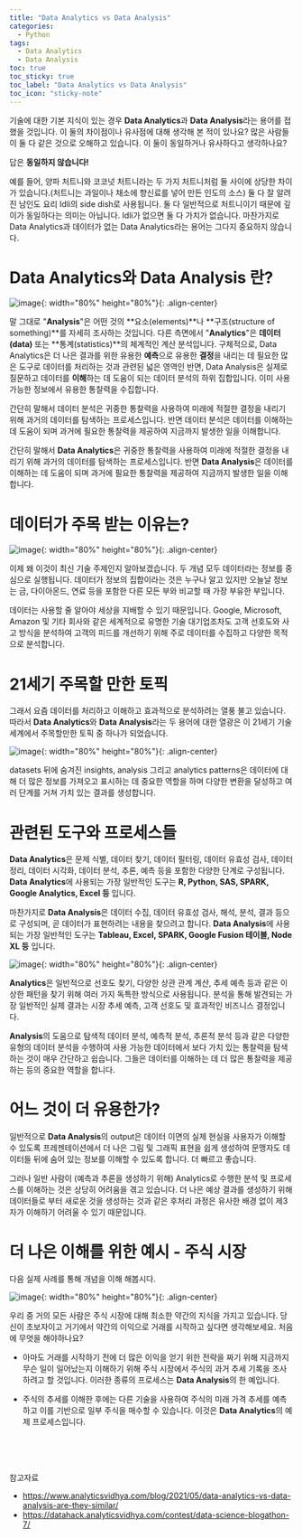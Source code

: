 ```yaml
---
title: "Data Analytics vs Data Analysis"
categories:
  - Python
tags:
  - Data Analytics
  - Data Analysis
toc: true
toc_sticky: true
toc_label: "Data Analytics vs Data Analysis"
toc_icon: "sticky-note"
---
```



기술에 대한 기본 지식이 있는 경우 **Data Analytics**과 **Data Analysis**라는 용어를 접했을 것입니다. 이 둘의 차이점이나 유사점에 대해 생각해 본 적이 있나요? 많은 사람들이 둘 다 같은 것으로 오해하고 있습니다. 이 둘이 동일하거나 유사하다고 생각하나요?

답은 **동일하지 않습니다!**  

예를 들어, 양파 처트니와 코코넛 처트니라는 두 가지 처트니처럼 둘 사이에 상당한 차이가 있습니다.(처트니는 과일이나 채소에 향신료를 넣어 만든 인도의 소스) 둘 다 잘 알려진 남인도 요리 Idli의 side dish로 사용됩니다. 둘 다 일반적으로 처트니이기 때문에 깊이가 동일하다는 의미는 아닙니다. Idli가 없으면 둘 다 가치가 없습니다. 마찬가지로 Data Analytics과 데이터가 없는 Data Analytics라는 용어는 그다지 중요하지 않습니다.


# Data Analytics와 Data Analysis 란?

![image](https://user-images.githubusercontent.com/55765292/143549498-8d5125b8-547d-4a0f-b1a3-72be4bc5d7a7.png){: width="80%" height="80%"}{: .align-center}

말 그대로 "**Analysis**"은 어떤 것의 **요소(elements)**나 **구조(structure of something)**를 자세히 조사하는 것입니다. 다른 측면에서 "**Analytics**"은 **데이터(data)** 또는 **통계(statistics)**의 체계적인 계산 분석입니다. 구체적으로, Data Analytics은 더 나은 결과를 위한 유용한 **예측**으로 유용한 **결정**을 내리는 데 필요한 많은 도구로 데이터를 처리하는 것과 관련된 넓은 영역인 반면, Data Analysis은 실제로 질문하고 데이터를 **이해**하는 데 도움이 되는 데이터 분석의 하위 집합입니다. 이미 사용 가능한 정보에서 유용한 통찰력을 수집합니다.

간단히 말해서 데이터 분석은 귀중한 통찰력을 사용하여 미래에 적절한 결정을 내리기 위해 과거의 데이터를 탐색하는 프로세스입니다. 반면 데이터 분석은 데이터를 이해하는 데 도움이 되며 과거에 필요한 통찰력을 제공하여 지금까지 발생한 일을 이해합니다.

간단히 말해서 **Data Analytics**은 귀중한 통찰력을 사용하여 미래에 적절한 결정을 내리기 위해 과거의 데이터를 탐색하는 프로세스입니다. 반면 **Data Analysis**은 데이터를 이해하는 데 도움이 되며 과거에 필요한 통찰력을 제공하여 지금까지 발생한 일을 이해합니다.


# 데이터가 주목 받는 이유는?

![image](https://user-images.githubusercontent.com/55765292/143550364-b2e3d553-3316-466f-b509-296d09b44816.png){: width="80%" height="80%"}{: .align-center}

이제 왜 이것이 최신 기술 주제인지 알아보겠습니다. 두 개념 모두 데이터라는 정보를 중심으로 실행됩니다. 데이터가 정보의 집합이라는 것은 누구나 알고 있지만 오늘날 정보는 금, 다이아몬드, 연료 등을 포함한 다른 모든 부와 비교할 때 가장 부유한 부입니다.

데이터는 사용할 줄 알아야 세상을 지배할 수 있기 때문입니다. Google, Microsoft, Amazon 및 기타 회사와 같은 세계적으로 유명한 기술 대기업조차도 고객 선호도와 사고 방식을 분석하여 고객의 피드를 개선하기 위해 주로 데이터를 수집하고 다양한 목적으로 분석합니다.


# 21세기 주목할 만한 토픽

그래서 요즘 데이터를 처리하고 이해하고 효과적으로 분석하려는 열풍 불고 있습니다. 따라서 **Data Analytics**와 **Data Analysis**라는 두 용어에 대한 열광은 이 21세기 기술 세계에서 주목할만한 토픽 중 하나가 되었습니다.

![image](https://user-images.githubusercontent.com/55765292/143550879-459afe22-a1c5-4bd0-98a6-1627daf60480.png){: width="80%" height="80%"}{: .align-center}

datasets 뒤에 숨겨진 insights, analysis 그리고 analytics patterns은 데이터에 대해 더 많은 정보를 가져오고 표시하는 데 중요한 역할을 하며 다양한 변환을 달성하고 여러 단계를 거쳐 가치 있는 결과를 생성합니다.


# 관련된 도구와 프로세스들

**Data Analytics**은 문제 식별, 데이터 찾기, 데이터 필터링, 데이터 유효성 검사, 데이터 정리, 데이터 시각화, 데이터 분석, 추론, 예측 등을 포함한 다양한 단계로 구성됩니다. **Data Analytics**에 사용되는 가장 일반적인 도구는 **R, Python, SAS, SPARK, Google Analytics, Excel 등** 입니다.

마찬가지로 **Data Analysis**은 데이터 수집, 데이터 유효성 검사, 해석, 분석, 결과 등으로 구성되며, 곧 데이터가 표현하려는 내용을 찾으려고 합니다. **Data Analysis**에 사용되는 가장 일반적인 도구는 **Tableau, Excel, SPARK, Google Fusion 테이블, Node XL 등** 입니다.

![image](https://user-images.githubusercontent.com/55765292/143551331-e210c513-1405-4996-8907-30d1619bccd9.png){: width="80%" height="80%"}{: .align-center}

**Analytics**은 일반적으로 선호도 찾기, 다양한 상관 관계 계산, 추세 예측 등과 같은 이상한 패턴을 찾기 위해 여러 가지 독특한 방식으로 사용됩니다. 분석을 통해 발견되는 가장 일반적인 실제 결과는 시장 추세 예측, 고객 선호도 및 효과적인 비즈니스 결정입니다.

**Analysis**의 도움으로 탐색적 데이터 분석, 예측적 분석, 추론적 분석 등과 같은 다양한 유형의 데이터 분석을 수행하여 사용 가능한 데이터에서 보다 가치 있는 통찰력을 탐색하는 것이 매우 간단하고 쉽습니다. 그들은 데이터를 이해하는 데 더 많은 통찰력을 제공하는 등의 중요한 역할을 합니다.


# 어느 것이 더 유용한가?

일반적으로 **Data Analysis**의 output은 데이터 이면의 실제 현실을 사용자가 이해할 수 있도록 프레젠테이션에서 더 나은 그림 및 그래픽 표현을 쉽게 생성하여 문맹자도 데이터들 뒤에 숨어 있는 정보를 이해할 수 있도록 합니다. 더 빠르고 좋습니다.

그러나 일반 사람이 (예측과 추론을 생성하기 위해) Analytics로 수행한 분석 및 프로세스를 이해하는 것은 상당히 어려움을 겪고 있습니다. 더 나은 예상 결과를 생성하기 위해 데이터들로 부터 새로운 것을 생성하는 것과 같은 후처리 과정은 유사한 배경 없이 제3자가 이해하기 어려울 수 있기 때문입니다.


# 더 나은 이해를 위한 예시 - 주식 시장

다음 실제 사례를 통해 개념을 이해 해봅시다.

![image](https://user-images.githubusercontent.com/55765292/143552191-79e43053-0f7e-48f4-9286-ec7023d1a1b6.png){: width="80%" height="80%"}{: .align-center}

우리 중 거의 모든 사람은 주식 시장에 대해 최소한 약간의 지식을 가지고 있습니다. 당신이 초보자이고 거기에서 약간의 이익으로 거래를 시작하고 싶다면 생각해보세요. 처음에 무엇을 해야하나요?

- 아마도 거래를 시작하기 전에 더 많은 이익을 얻기 위한 전략을 짜기 위해 지금까지 무슨 일이 일어났는지 이해하기 위해 주식 시장에서 주식의 과거 추세 기록을 조사하려고 할 것입니다. 이러한 종류의 프로세스는 **Data Analysis**의 한 예입니다.

- 주식의 추세를 이해한 후에는 다른 기술을 사용하여 주식의 미래 가격 추세를 예측하고 이를 기반으로 일부 주식을 매수할 수 있습니다. 이것은 **Data Analytics**의 예제 프로세스입니다.



<br><br><br>


참고자료
- https://www.analyticsvidhya.com/blog/2021/05/data-analytics-vs-data-analysis-are-they-similar/
- https://datahack.analyticsvidhya.com/contest/data-science-blogathon-7/
